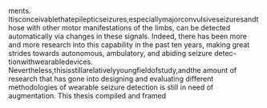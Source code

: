 ments. Itisconceivablethatepilepticseizures,especiallymajorconvulsiveseizuresandthose
with other motor manifestations of the limbs, can be detected automatically via changes in
these signals. Indeed, there has been more and more research into this capability in the past
ten years, making great strides towards autonomous, ambulatory, and abiding seizure detec-
tionwithwearabledevices. Nevertheless,thisisstillarelativelyyoungfieldofstudy,andthe
amount of research that has gone into designing and evaluating different methodologies of
wearable seizure detection is still in need of augmentation. This thesis compiled and framed